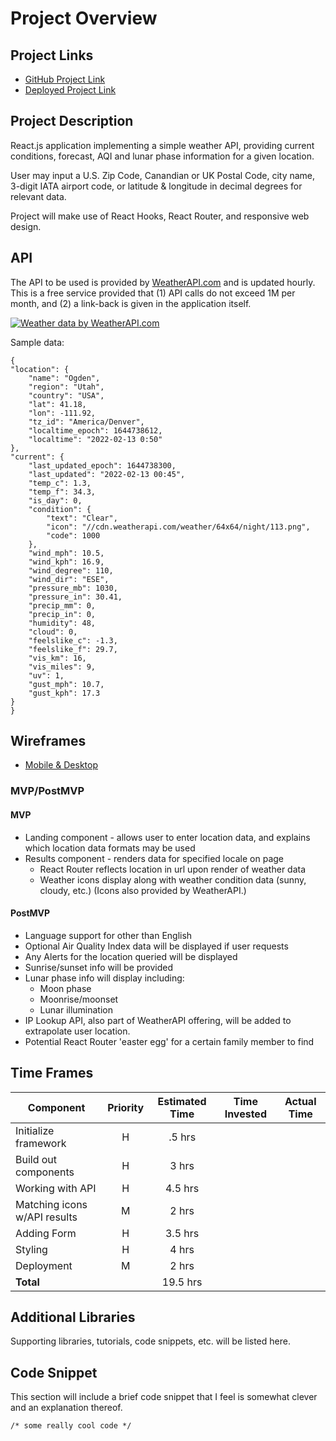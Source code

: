 # Project Overview

## Project Links
* [GitHub Project Link](https://git.generalassemb.ly/garrett-pyke/project-2-react-weather-api)
* [Deployed Project Link]()

## Project Description
React.js application implementing a simple weather API, providing current conditions, forecast, AQI and lunar phase information for a given location. <br>

User may input a U.S. Zip Code, Canandian or UK Postal Code, city name, 3-digit IATA airport code, or latitude & longitude in decimal degrees for relevant data. <br>

Project will make use of React Hooks, React Router, and responsive web design.

## API
The API to be used is provided by [WeatherAPI.com](https://www.weatherapi.com/) and is updated hourly. This is a free service provided that (1) API calls do not exceed 1M per month, and (2) a link-back is given in the application itself. 

<a href="https://www.weatherapi.com/" title="Free Weather API"><img src='//cdn.weatherapi.com/v4/images/weatherapi_logo.png' alt="Weather data by WeatherAPI.com" border="0"></a>

Sample data:
```
{
"location": {
    "name": "Ogden",
    "region": "Utah",
    "country": "USA",
    "lat": 41.18,
    "lon": -111.92,
    "tz_id": "America/Denver",
    "localtime_epoch": 1644738612,
    "localtime": "2022-02-13 0:50"
},
"current": {
    "last_updated_epoch": 1644738300,
    "last_updated": "2022-02-13 00:45",
    "temp_c": 1.3,
    "temp_f": 34.3,
    "is_day": 0,
    "condition": {
        "text": "Clear",
        "icon": "//cdn.weatherapi.com/weather/64x64/night/113.png",
        "code": 1000
    },
    "wind_mph": 10.5,
    "wind_kph": 16.9,
    "wind_degree": 110,
    "wind_dir": "ESE",
    "pressure_mb": 1030,
    "pressure_in": 30.41,
    "precip_mm": 0,
    "precip_in": 0,
    "humidity": 48,
    "cloud": 0,
    "feelslike_c": -1.3,
    "feelslike_f": 29.7,
    "vis_km": 16,
    "vis_miles": 9,
    "uv": 1,
    "gust_mph": 10.7,
    "gust_kph": 17.3
}
}
```

## Wireframes
* [Mobile & Desktop](https://git.generalassemb.ly/garrett-pyke/project-2-react-weather-api/blob/master/wireframe.pdf)

### MVP/PostMVP

#### MVP
* Landing component - allows user to enter location data, and explains which location data formats may be used
* Results component - renders data for specified locale on page
   * React Router reflects location in url upon render of weather data
   * Weather icons display along with weather condition data (sunny, cloudy, etc.) (Icons also provided by WeatherAPI.)

#### PostMVP
* Language support for other than English
* Optional Air Quality Index data will be displayed if user requests
* Any Alerts for the location queried will be displayed
* Sunrise/sunset info will be provided
* Lunar phase info will display including:
   * Moon phase
   * Moonrise/moonset
   * Lunar illumination
* IP Lookup API, also part of WeatherAPI offering, will be added to extrapolate user location.   
* Potential React Router 'easter egg' for a certain family member to find

## Time Frames
| Component | Priority | Estimated Time | Time Invested | Actual Time |
| --- | :---: |  :---: | :---: | :---: |
| Initialize framework | H | .5 hrs
| Build out components | H | 3 hrs
| Working with API | H | 4.5 hrs|  |  |
| Matching icons w/API results | M | 2 hrs |  | 
| Adding Form | H | 3.5 hrs|  |  |
| Styling | H | 4 hrs |  |  |
| Deployment | M | 2 hrs |  |
| **Total** |  | 19.5 hrs |  |  |

## Additional Libraries
Supporting libraries, tutorials, code snippets, etc. will be listed here.

## Code Snippet
This section will include a brief code snippet that I feel is somewhat clever and an explanation thereof.
```
/* some really cool code */
```